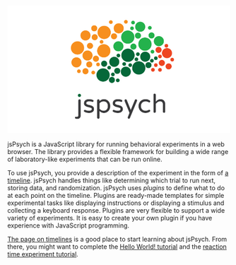 ![jsPsych](img/jspsych-logo.jpg)

jsPsych is a JavaScript library for running behavioral experiments in a web browser. The library provides a flexible framework for building a wide range of laboratory-like experiments that can be run online.

To use jsPsych, you provide a description of the experiment in the form of [a timeline](features/timeline.md). jsPsych handles things like determining which trial to run next, storing data, and randomization. jsPsych uses *plugins* to define what to do at each point on the timeline. Plugins are ready-made templates for simple experimental tasks like displaying instructions or displaying a stimulus and collecting a keyboard response. Plugins are very flexible to support a wide variety of experiments. It is easy to create your own plugin if you have experience with JavaScript programming.

[The page on timelines](features/timeline.md) is a good place to start learning about jsPsych. From there, you might want to complete the [Hello World! tutorial](tutorials/hello-world.md) and the [reaction time experiment tutorial](tutorials/rt-task.md).
